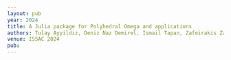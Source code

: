 ```yaml
---
layout: pub
year: 2024
title: A Julia package for Polyhedral Omega and applications
authors: Tulay Ayyildiz, Deniz Naz Demirel, Ismail Tapan, Zafeirakis Zafeirakopoulos
venue: ISSAC 2024
pub:  
---
```

